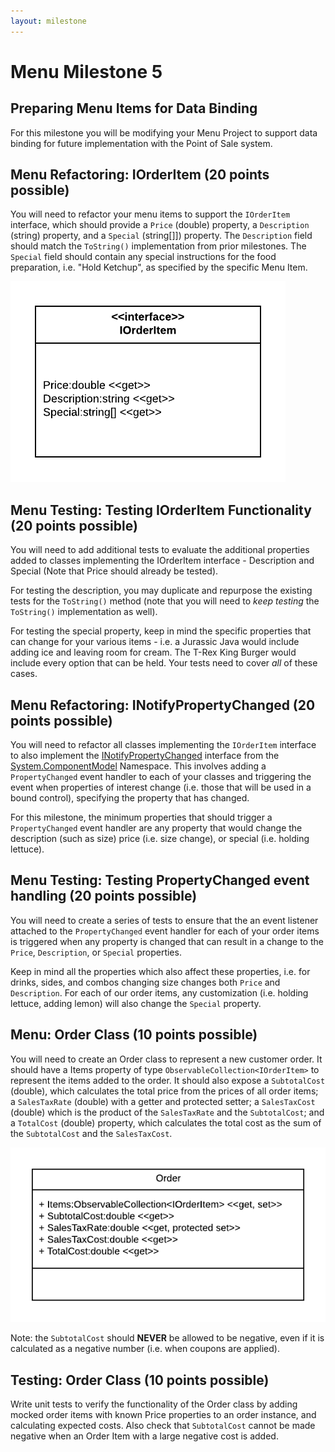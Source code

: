 ```yaml
---
layout: milestone
---
```


# Menu Milestone 5

## Preparing Menu Items for Data Binding

For this milestone you will be modifying your Menu Project to support data binding for future implementation with the Point of Sale system.

## Menu Refactoring: IOrderItem (20 points possible)

You will need to refactor your menu items to support the `IOrderItem` interface, which should provide a `Price` (double) property, a `Description` (string) property, and a `Special` (string[]]) property.  The `Description` field should match the `ToString()` implementation from prior milestones.  The `Special` field should contain any special instructions for the food preparation, i.e. "Hold Ketchup", as specified by the specific Menu Item.

![IOrderItem Interface](assets/mm-5.1.png)

## Menu Testing: Testing IOrderItem Functionality (20 points possible)

You will need to add additional tests to evaluate the additional properties added to classes implementing the IOrderItem interface - Description and Special (Note that Price should already be tested).

For testing the description, you may duplicate and repurpose the existing tests for the `ToString()` method (note that you will need to _keep testing_ the `ToString()` implementation as well).

For testing the special property, keep in mind the specific properties that can change for your various items - i.e. a Jurassic Java would include adding ice and leaving room for cream.  The T-Rex King Burger would include every option that can be held.  Your tests need to cover _all_ of these cases.

## Menu Refactoring: INotifyPropertyChanged (20 points possible)

You will need to refactor all classes implementing the `IOrderItem` interface to also implement the [INotifyPropertyChanged](https://docs.microsoft.com/en-us/dotnet/api/system.componentmodel.inotifypropertychanged?view=netframework-4.8) interface from the [System.ComponentModel](https://docs.microsoft.com/en-us/dotnet/api/system.componentmodel?view=netframework-4.8) Namespace.  This involves adding a `PropertyChanged` event handler to each of your classes and triggering the event when properties of interest change (i.e. those that will be used in a bound control), specifying the property that has changed.

For this milestone, the minimum properties that should trigger a `PropertyChanged` event handler are any property that would change the description (such as size) price (i.e. size change), or special (i.e. holding lettuce).

## Menu Testing: Testing PropertyChanged event handling (20 points possible)

You will need to create a series of tests to ensure that the an event listener attached to the `PropertyChanged` event handler for each of your order items is triggered when any property is changed that can result in a change to the `Price`, `Description`, or `Special` properties.

Keep in mind all the properties which also affect these properties, i.e. for drinks, sides, and combos changing size changes both `Price` and `Description`.  For each of our order items, any customization (i.e. holding lettuce, adding lemon) will also change the `Special` property.

## Menu: Order Class (10 points possible)
You will need to create an Order class to represent a new customer order.  It should have a Items property of type `ObservableCollection<IOrderItem>` to represent the items added to the order.  It should also expose a `SubtotalCost` (double), which calculates the total price from the prices of all order items; a `SalesTaxRate` (double) with a getter and protected setter; a `SalesTaxCost` (double) which is the product of the `SalesTaxRate` and the `SubtotalCost`; and a `TotalCost` (double) property, which calculates the total cost as the sum of the `SubtotalCost` and the `SalesTaxCost`.

![Order Class](assets/mm-5.2.png)

Note: the `SubtotalCost` should __NEVER__ be allowed to be negative, even if it is calculated as a negative number (i.e. when coupons are applied).

## Testing: Order Class (10 points possible)

Write unit tests to verify the functionality of the Order class by adding mocked order items with known Price properties to an order instance, and calculating expected costs.  Also check that `SubtotalCost` cannot be made negative when an Order Item with a large negative cost is added.
